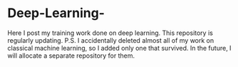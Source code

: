 # Deep-Learning-
Here I post my training work done on deep learning. This repository is regularly updating. 
P.S. I accidentally deleted almost all of my work on classical machine learning, so I added only one that survived. In the future, I will allocate a separate repository for them. 
